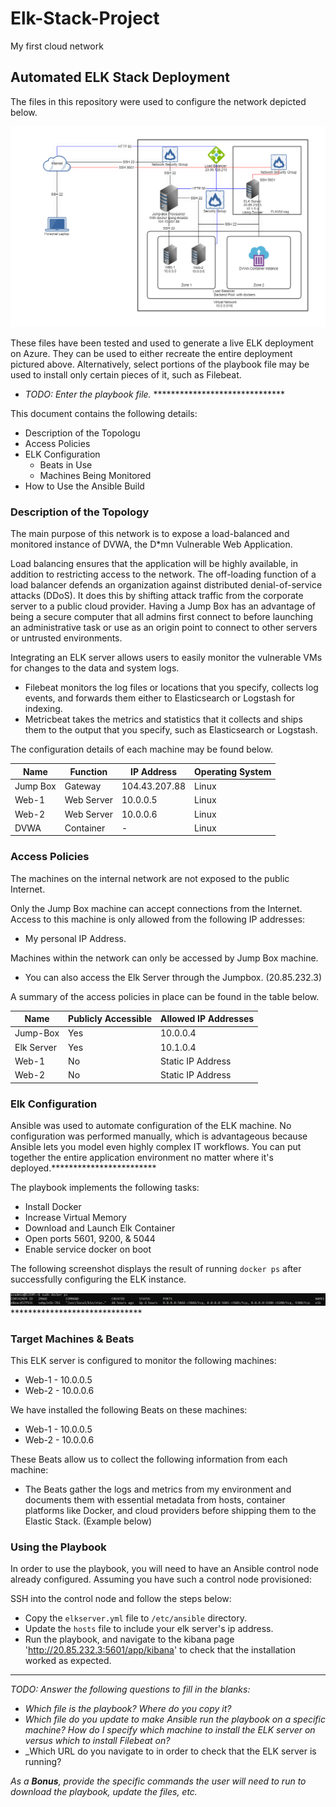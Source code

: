 # Elk-Stack-Project
My first cloud network
## Automated ELK Stack Deployment

The files in this repository were used to configure the network depicted below.



![alt text](https://github.com/wevertonribeiroferreira/Azure-Virtual-Lab/blob/main/network_diagram.png)



These files have been tested and used to generate a live ELK deployment on Azure. They can be used to either recreate the entire deployment pictured above. Alternatively, select portions of the playbook file may be used to install only certain pieces of it, such as Filebeat.

  - _TODO: Enter the playbook file._ ******************************

This document contains the following details:
- Description of the Topologu
- Access Policies
- ELK Configuration
  - Beats in Use
  - Machines Being Monitored
- How to Use the Ansible Build


### Description of the Topology

The main purpose of this network is to expose a load-balanced and monitored instance of DVWA, the D*mn Vulnerable Web Application.

Load balancing ensures that the application will be highly available, in addition to restricting access to the network. The off-loading function of a load balancer defends an organization against distributed denial-of-service attacks (DDoS). It does this by shifting attack traffic from the corporate server to a public cloud provider. Having a Jump Box has an advantage of being a secure computer that all admins first connect to before launching an administrative task or use as an origin point to connect to other servers or untrusted environments.

Integrating an ELK server allows users to easily monitor the vulnerable VMs for changes to the data and system logs.
- Filebeat monitors the log files or locations that you specify, collects log events, and forwards them either to Elasticsearch or Logstash for indexing.
- Metricbeat takes the metrics and statistics that it collects and ships them to the output that you specify, such as Elasticsearch or Logstash.

The configuration details of each machine may be found below.

| Name     | Function    | IP Address   | Operating System |
|----------|-------------|--------------|------------------|
| Jump Box | Gateway     | 104.43.207.88| Linux            |
| Web-1    | Web Server  | 10.0.0.5     | Linux            |
| Web-2    | Web Server  | 10.0.0.6     | Linux            |
| DVWA     | Container   |      -       | Linux            |

### Access Policies

The machines on the internal network are not exposed to the public Internet. 

Only the Jump Box machine can accept connections from the Internet. Access to this machine is only allowed from the following IP addresses:

- My personal IP Address.

Machines within the network can only be accessed by Jump Box machine.
- You can also access the Elk Server through the Jumpbox. (20.85.232.3)

A summary of the access policies in place can be found in the table below.

| Name      | Publicly Accessible | Allowed IP Addresses |
|-----------|---------------------|----------------------|
| Jump-Box  |         Yes         |       10.0.0.4       |
| Elk Server|         Yes         |       10.1.0.4       |
| Web-1     |         No          |   Static IP Address  |
| Web-2     |         No          |   Static IP Address  |

### Elk Configuration

Ansible was used to automate configuration of the ELK machine. No configuration was performed manually, which is advantageous because Ansible lets you model even highly complex IT workflows. You can put together the entire application environment no matter where it's deployed.************************

The playbook implements the following tasks:
- Install Docker
- Increase Virtual Memory
- Download and Launch Elk Container
- Open ports 5601, 9200, & 5044
- Enable service docker on boot


The following screenshot displays the result of running `docker ps` after successfully configuring the ELK instance.

![Docker](https://github.com/wevertonribeiroferreira/Azure-Virtual-Lab/blob/main/elk.PNG) ******************************

### Target Machines & Beats
This ELK server is configured to monitor the following machines:
- Web-1 - 10.0.0.5
- Web-2 - 10.0.0.6

We have installed the following Beats on these machines:
- Web-1 - 10.0.0.5
- Web-2 - 10.0.0.6

These Beats allow us to collect the following information from each machine:
- The Beats gather the logs and metrics from my environment and documents them with essential metadata from hosts, container platforms like Docker, and cloud providers before shipping them to the Elastic Stack. (Example below)

### Using the Playbook
In order to use the playbook, you will need to have an Ansible control node already configured. Assuming you have such a control node provisioned: 


SSH into the control node and follow the steps below:

- Copy the `elkserver.yml` file to `/etc/ansible` directory.
- Update the `hosts` file to include your elk server's ip address.
- Run the playbook, and navigate to the kibana page 'http://20.85.232.3:5601/app/kibana' to check that the installation worked as expected.



***


_TODO: Answer the following questions to fill in the blanks:_
- _Which file is the playbook? Where do you copy it?_
- _Which file do you update to make Ansible run the playbook on a specific machine? How do I specify which machine to install the ELK server on versus which to install Filebeat on?_
- _Which URL do you navigate to in order to check that the ELK server is running?

_As a **Bonus**, provide the specific commands the user will need to run to download the playbook, update the files, etc._
